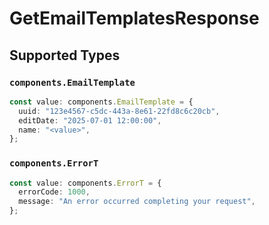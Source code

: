# GetEmailTemplatesResponse


## Supported Types

### `components.EmailTemplate`

```typescript
const value: components.EmailTemplate = {
  uuid: "123e4567-c5dc-443a-8e61-22fd8c6c20cb",
  editDate: "2025-07-01 12:00:00",
  name: "<value>",
};
```

### `components.ErrorT`

```typescript
const value: components.ErrorT = {
  errorCode: 1000,
  message: "An error occurred completing your request",
};
```

